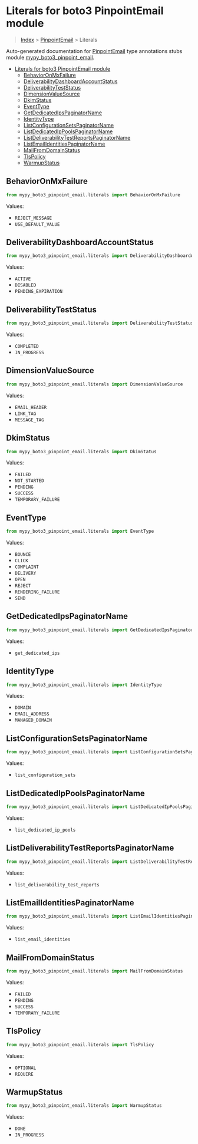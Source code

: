 # Literals for boto3 PinpointEmail module

> [Index](../README.md) > [PinpointEmail](./README.md) > Literals

Auto-generated documentation for [PinpointEmail](https://boto3.amazonaws.com/v1/documentation/api/latest/reference/services/pinpoint-email.html#PinpointEmail)
type annotations stubs module [mypy_boto3_pinpoint_email](https://pypi.org/project/mypy-boto3-pinpoint-email/).

- [Literals for boto3 PinpointEmail module](#literals-for-boto3-pinpointemail-module)
  - [BehaviorOnMxFailure](#behavioronmxfailure)
  - [DeliverabilityDashboardAccountStatus](#deliverabilitydashboardaccountstatus)
  - [DeliverabilityTestStatus](#deliverabilityteststatus)
  - [DimensionValueSource](#dimensionvaluesource)
  - [DkimStatus](#dkimstatus)
  - [EventType](#eventtype)
  - [GetDedicatedIpsPaginatorName](#getdedicatedipspaginatorname)
  - [IdentityType](#identitytype)
  - [ListConfigurationSetsPaginatorName](#listconfigurationsetspaginatorname)
  - [ListDedicatedIpPoolsPaginatorName](#listdedicatedippoolspaginatorname)
  - [ListDeliverabilityTestReportsPaginatorName](#listdeliverabilitytestreportspaginatorname)
  - [ListEmailIdentitiesPaginatorName](#listemailidentitiespaginatorname)
  - [MailFromDomainStatus](#mailfromdomainstatus)
  - [TlsPolicy](#tlspolicy)
  - [WarmupStatus](#warmupstatus)

## BehaviorOnMxFailure

```python
from mypy_boto3_pinpoint_email.literals import BehaviorOnMxFailure
```

Values:

- `REJECT_MESSAGE`
- `USE_DEFAULT_VALUE`

## DeliverabilityDashboardAccountStatus

```python
from mypy_boto3_pinpoint_email.literals import DeliverabilityDashboardAccountStatus
```

Values:

- `ACTIVE`
- `DISABLED`
- `PENDING_EXPIRATION`

## DeliverabilityTestStatus

```python
from mypy_boto3_pinpoint_email.literals import DeliverabilityTestStatus
```

Values:

- `COMPLETED`
- `IN_PROGRESS`

## DimensionValueSource

```python
from mypy_boto3_pinpoint_email.literals import DimensionValueSource
```

Values:

- `EMAIL_HEADER`
- `LINK_TAG`
- `MESSAGE_TAG`

## DkimStatus

```python
from mypy_boto3_pinpoint_email.literals import DkimStatus
```

Values:

- `FAILED`
- `NOT_STARTED`
- `PENDING`
- `SUCCESS`
- `TEMPORARY_FAILURE`

## EventType

```python
from mypy_boto3_pinpoint_email.literals import EventType
```

Values:

- `BOUNCE`
- `CLICK`
- `COMPLAINT`
- `DELIVERY`
- `OPEN`
- `REJECT`
- `RENDERING_FAILURE`
- `SEND`

## GetDedicatedIpsPaginatorName

```python
from mypy_boto3_pinpoint_email.literals import GetDedicatedIpsPaginatorName
```

Values:

- `get_dedicated_ips`

## IdentityType

```python
from mypy_boto3_pinpoint_email.literals import IdentityType
```

Values:

- `DOMAIN`
- `EMAIL_ADDRESS`
- `MANAGED_DOMAIN`

## ListConfigurationSetsPaginatorName

```python
from mypy_boto3_pinpoint_email.literals import ListConfigurationSetsPaginatorName
```

Values:

- `list_configuration_sets`

## ListDedicatedIpPoolsPaginatorName

```python
from mypy_boto3_pinpoint_email.literals import ListDedicatedIpPoolsPaginatorName
```

Values:

- `list_dedicated_ip_pools`

## ListDeliverabilityTestReportsPaginatorName

```python
from mypy_boto3_pinpoint_email.literals import ListDeliverabilityTestReportsPaginatorName
```

Values:

- `list_deliverability_test_reports`

## ListEmailIdentitiesPaginatorName

```python
from mypy_boto3_pinpoint_email.literals import ListEmailIdentitiesPaginatorName
```

Values:

- `list_email_identities`

## MailFromDomainStatus

```python
from mypy_boto3_pinpoint_email.literals import MailFromDomainStatus
```

Values:

- `FAILED`
- `PENDING`
- `SUCCESS`
- `TEMPORARY_FAILURE`

## TlsPolicy

```python
from mypy_boto3_pinpoint_email.literals import TlsPolicy
```

Values:

- `OPTIONAL`
- `REQUIRE`

## WarmupStatus

```python
from mypy_boto3_pinpoint_email.literals import WarmupStatus
```

Values:

- `DONE`
- `IN_PROGRESS`
